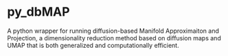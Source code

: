 # py_dbMAP
A python wrapper for running diffusion-based Manifold Approximaiton and Projection, a dimensionality reduction method based on diffusion maps and UMAP that is both generalized and computationally efficient.
